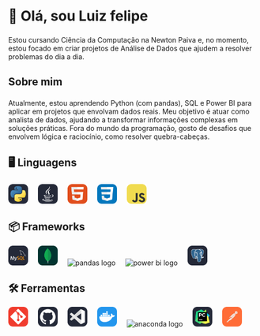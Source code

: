<h1 align="left">👋 Olá, sou Luiz felipe</h1>

###

<p align="left">Estou cursando Ciência da Computação na Newton Paiva e, no momento, estou focado em criar projetos de Análise de Dados que ajudem a resolver problemas do dia a dia.</p>

###

<h2 align="left">Sobre mim</h2>

###

<p align="left"> Atualmente, estou aprendendo Python (com pandas), SQL e Power BI para aplicar em projetos que envolvam dados reais. Meu objetivo é atuar como analista de dados, ajudando a transformar informações complexas em soluções práticas. Fora do mundo da programação, gosto de desafios que envolvem lógica e raciocínio, como resolver quebra-cabeças.</p>

###

<h2 align="left">🖥️ Linguagens</h2>

###

<div align="left">
  <img src="https://github.com/tandpfun/skill-icons/blob/main/icons/Python-Dark.svg" height="40" alt="python logo" />
  <img width="12" />
  <img src="https://github.com/tandpfun/skill-icons/blob/main/icons/Java-Dark.svg" height="40" alt="java logo" />
  <img width="12" />
  <img src="https://github.com/tandpfun/skill-icons/blob/main/icons/HTML.svg" height="40" alt="html5 logo" />
  <img width="12" />
  <img src="https://github.com/tandpfun/skill-icons/blob/main/icons/CSS.svg" height="40" alt="css3 logo" />
  <img width="12" />
  <img src="https://github.com/tandpfun/skill-icons/blob/main/icons/JavaScript.svg" height="40" alt="javascript logo" />
  <img width="12" />
</div>



<h2 align="left">📦 Frameworks</h2>

<div align="left">
 <img src="https://github.com/tandpfun/skill-icons/blob/main/icons/MySQL-Dark.svg" height="40" alt="mysql logo" />
  <img width="12" />
  <img src="https://github.com/tandpfun/skill-icons/blob/main/icons/MongoDB.svg" height="40" alt="mongodb logo" />
  <img width="12" />
  <img src="https://cdn.jsdelivr.net/gh/devicons/devicon/icons/pandas/pandas-original.svg" height="40" alt="pandas logo" />
  <img width="12" />
  <img src="https://icon-library.com/images/power-bi-icon/power-bi-icon-20.jpg" height="40" alt="power bi logo" />
  <img width="12" />
  <img src="https://github.com/tandpfun/skill-icons/blob/main/icons/PostgreSQL-Dark.svg" height="40" alt="postgresql logo" />
</div>


<h2 align="left">🛠️ Ferramentas</h2>

<div align="left">
  <img src="https://github.com/tandpfun/skill-icons/blob/main/icons/Git.svg" height="40" alt="git logo" />
  <img width="12" />
  <img src="https://github.com/tandpfun/skill-icons/blob/main/icons/Github-Dark.svg" height="40" alt="github logo claro" />
  <img width="12" />
  <img src="https://github.com/tandpfun/skill-icons/blob/main/icons/VSCode-Dark.svg" height="40" alt="vscode logo" />
  <img width="12" />
  <img src="https://github.com/tandpfun/skill-icons/blob/main/icons/Docker.svg" height="40" alt="docker logo" />
  <img width="12" />
  <img src="https://github.com/tandpfun/skill-icons/blob/main/icons/Anaconda-Dark.svg" height="40" alt="anaconda logo" />
  <img width="12" />
  <img src="https://github.com/tandpfun/skill-icons/blob/main/icons/PyCharm-Dark.svg" height="40" alt="Pycharm logo" />
  <img width="12" />
  <img src="https://github.com/tandpfun/skill-icons/blob/main/icons/Postman.svg" height="40" alt="Postman logo" />
  
</div>

###
